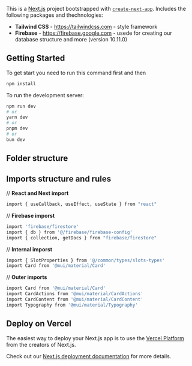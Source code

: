 This is a [Next.js](https://nextjs.org/) project 
bootstrapped with [`create-next-app`](https://github.com/vercel/next.js/tree/canary/packages/create-next-app).
Includes the following packages and thechnologies: 

- **Tailwind CSS** - https://tailwindcss.com - style framework
- **Firebase** - https://firebase.google.com - usede for creating our database structure and more  (version 10.11.0)

## Getting Started
To get start you need to run this command first and then

```bash
npm install
```
To run the development server:

```bash
npm run dev
# or
yarn dev
# or
pnpm dev
# or
bun dev
```

## Folder structure


## Imports structure and rules

// **React and Next import**
```bash
import { useCallback, useEffect, useState } from "react"
```

// **Firebase imporst**
```bash
import 'firebase/firestore'
import { db } from '@/firebase/firebase-config'
import { collection, getDocs } from "firebase/firestore"
```

// **Internal imporst**
```bash
import { SlotProperties } from '@/common/types/slots-types'
import Card from '@mui/material/Card'
```

// **Outer imports**
```bash
import Card from '@mui/material/Card'
import CardActions from '@mui/material/CardActions'
import CardContent from '@mui/material/CardContent'
import Typography from '@mui/material/Typography'
```

## Deploy on Vercel

The easiest way to deploy your Next.js app is to use the [Vercel Platform](https://vercel.com/new?utm_medium=default-template&filter=next.js&utm_source=create-next-app&utm_campaign=create-next-app-readme) from the creators of Next.js.

Check out our [Next.js deployment documentation](https://nextjs.org/docs/deployment) for more details.
